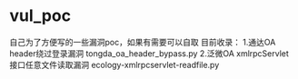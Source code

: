 # vul_poc
自己为了方便写的一些漏洞poc，如果有需要可以自取
目前收录：
  1.通达OA header绕过登录漏洞  tongda_oa_header_bypass.py
  2.泛微OA xmlrpcServlet接口任意文件读取漏洞  ecology-xmlrpcservlet-readfile.py
